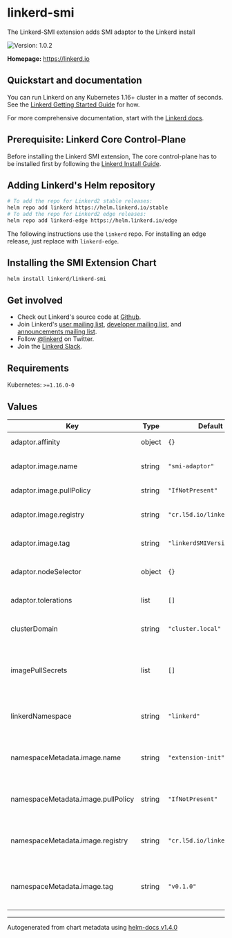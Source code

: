 # linkerd-smi

The Linkerd-SMI extension adds SMI adaptor to the Linkerd install

![Version: 1.0.2](https://img.shields.io/badge/Version-1.0.2-informational?style=flat-square)

**Homepage:** <https://linkerd.io>

## Quickstart and documentation

You can run Linkerd on any Kubernetes 1.16+ cluster in a matter of seconds. See
the [Linkerd Getting Started Guide][getting-started] for how.

For more comprehensive documentation, start with the [Linkerd
docs][linkerd-docs].

## Prerequisite: Linkerd Core Control-Plane

Before installing the Linkerd SMI extension, The core control-plane has to
be installed first by following the [Linkerd Install
Guide](https://linkerd.io/2/tasks/install/).

## Adding Linkerd's Helm repository

```bash
# To add the repo for Linkerd2 stable releases:
helm repo add linkerd https://helm.linkerd.io/stable
# To add the repo for Linkerd2 edge releases:
helm repo add linkerd-edge https://helm.linkerd.io/edge
```

The following instructions use the `linkerd` repo. For installing an edge
release, just replace with `linkerd-edge`.

## Installing the SMI Extension Chart

```bash
helm install linkerd/linkerd-smi
```

## Get involved

* Check out Linkerd's source code at [Github][linkerd2].
* Join Linkerd's [user mailing list][linkerd-users], [developer mailing
  list][linkerd-dev], and [announcements mailing list][linkerd-announce].
* Follow [@linkerd][twitter] on Twitter.
* Join the [Linkerd Slack][slack].

[cncf]: https://www.cncf.io/
[getting-started]: https://linkerd.io/2/getting-started/
[linkerd2]: https://github.com/linkerd/linkerd2
[linkerd-announce]: https://lists.cncf.io/g/cncf-linkerd-announce
[linkerd-dev]: https://lists.cncf.io/g/cncf-linkerd-dev
[linkerd-docs]: https://linkerd.io/2/overview/
[linkerd-users]: https://lists.cncf.io/g/cncf-linkerd-users
[slack]: http://slack.linkerd.io
[twitter]: https://twitter.com/linkerd

## Requirements

Kubernetes: `>=1.16.0-0`

## Values

| Key | Type | Default | Description |
|-----|------|---------|-------------|
| adaptor.affinity | object | `{}` | Affinity for the adaptor instance |
| adaptor.image.name | string | `"smi-adaptor"` | Docker image name for the adaptor instance |
| adaptor.image.pullPolicy | string | `"IfNotPresent"` | Pull policy  for the adaptor instance |
| adaptor.image.registry | string | `"cr.l5d.io/linkerd"` | Docker registry for the adaptor instance |
| adaptor.image.tag | string | `"linkerdSMIVersionValue"` | Docker image tag for the adaptor instance |
| adaptor.nodeSelector | object | `{}` | Node selector for the adaptor instance |
| adaptor.tolerations | list | `[]` | Tolerations for the adaptor instance |
| clusterDomain | string | `"cluster.local"` | Kubernetes DNS Domain name to use |
| imagePullSecrets | list | `[]` | imagePullSecrets to apply to all ServiceAccounts for pulling images from private registries |
| linkerdNamespace | string | `"linkerd"` | Namespace of the Linkerd core control-plane install |
| namespaceMetadata.image.name | string | `"extension-init"` | Docker image name for the namespace-metadata instance |
| namespaceMetadata.image.pullPolicy | string | `"IfNotPresent"` | Pull policy for the namespace-metadata instance |
| namespaceMetadata.image.registry | string | `"cr.l5d.io/linkerd"` | Docker registry for the namespace-metadata instance |
| namespaceMetadata.image.tag | string | `"v0.1.0"` | Docker image tag for the namespace-metadata instance |

----------------------------------------------
Autogenerated from chart metadata using [helm-docs v1.4.0](https://github.com/norwoodj/helm-docs/releases/v1.4.0)
